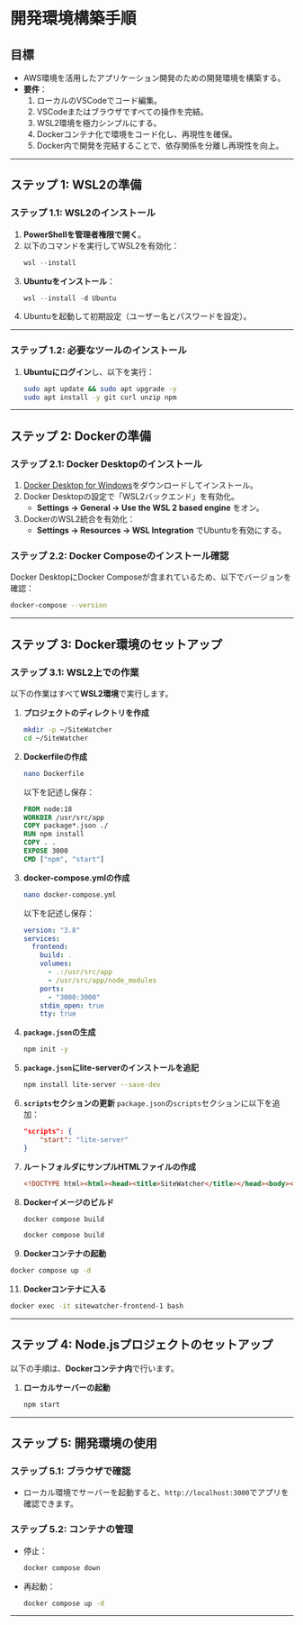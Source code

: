 # **開発環境構築手順**

## **目標**
- AWS環境を活用したアプリケーション開発のための開発環境を構築する。
- **要件**：
  1. ローカルのVSCodeでコード編集。
  2. VSCodeまたはブラウザですべての操作を完結。
  3. WSL2環境を極力シンプルにする。
  4. Dockerコンテナ化で環境をコード化し、再現性を確保。
  5. Docker内で開発を完結することで、依存関係を分離し再現性を向上。

---

## **ステップ 1: WSL2の準備**

### **ステップ 1.1: WSL2のインストール**
1. **PowerShellを管理者権限で開く**。
2. 以下のコマンドを実行してWSL2を有効化：
   ```powershell
   wsl --install
   ```
3. **Ubuntuをインストール**：
   ```powershell
   wsl --install -d Ubuntu
   ```
4. Ubuntuを起動して初期設定（ユーザー名とパスワードを設定）。

---

### **ステップ 1.2: 必要なツールのインストール**
1. **Ubuntuにログイン**し、以下を実行：
   ```bash
   sudo apt update && sudo apt upgrade -y
   sudo apt install -y git curl unzip npm
   ```

---

## **ステップ 2: Dockerの準備**

### **ステップ 2.1: Docker Desktopのインストール**
1. [Docker Desktop for Windows](https://www.docker.com/products/docker-desktop/)をダウンロードしてインストール。
2. Docker Desktopの設定で「WSL2バックエンド」を有効化。
   - **Settings → General → Use the WSL 2 based engine** をオン。
3. DockerのWSL2統合を有効化：
   - **Settings → Resources → WSL Integration** でUbuntuを有効にする。

### **ステップ 2.2: Docker Composeのインストール確認**
Docker DesktopにDocker Composeが含まれているため、以下でバージョンを確認：
```bash
docker-compose --version
```

---

## **ステップ 3: Docker環境のセットアップ**

### **ステップ 3.1: WSL2上での作業**
以下の作業はすべて**WSL2環境**で実行します。

1. **プロジェクトのディレクトリを作成**
   ```bash
   mkdir -p ~/SiteWatcher
   cd ~/SiteWatcher
   ```

2. **Dockerfileの作成**
   ```bash
   nano Dockerfile
   ```
   以下を記述し保存：
   ```dockerfile
   FROM node:18
   WORKDIR /usr/src/app
   COPY package*.json ./
   RUN npm install
   COPY . .
   EXPOSE 3000
   CMD ["npm", "start"]
   ```

3. **docker-compose.ymlの作成**
   ```bash
   nano docker-compose.yml
   ```
   以下を記述し保存：
   ```yaml
   version: "3.8"
   services:
     frontend:
       build: .
       volumes:
         - .:/usr/src/app
         - /usr/src/app/node_modules
       ports:
         - "3000:3000"
       stdin_open: true
       tty: true
   ```

5. **`package.json`の生成**
   ```bash
   npm init -y
   ```

6. **`package.json`にlite-serverのインストールを追記**
   ```bash
   npm install lite-server --save-dev
   ```
7. **`scripts`セクションの更新**
   `package.json`の`scripts`セクションに以下を追加：
   ```json
   "scripts": {
       "start": "lite-server"
   }
   ```
8. **ルートフォルダにサンプルHTMLファイルの作成**
   ```html
   <!DOCTYPE html><html><head><title>SiteWatcher</title></head><body><h1>Welcome to SiteWatcher!</h1></body></html>
   ```

9. **Dockerイメージのビルド**
   ```bash
   docker compose build
   ```
   ```bash
   docker compose build
   ```

10. **Dockerコンテナの起動**
   ```bash
   docker compose up -d
   ```

11. **Dockerコンテナに入る**
   ```bash
   docker exec -it sitewatcher-frontend-1 bash
   ```

---

## **ステップ 4: Node.jsプロジェクトのセットアップ**

以下の手順は、**Dockerコンテナ内**で行います。
1. **ローカルサーバーの起動**
   ```bash
   npm start
   ```

---

## **ステップ 5: 開発環境の使用**

### **ステップ 5.1: ブラウザで確認**
- ローカル環境でサーバーを起動すると、`http://localhost:3000`でアプリを確認できます。

### **ステップ 5.2: コンテナの管理**
- 停止：
  ```bash
  docker compose down
  ```
- 再起動：
  ```bash
  docker compose up -d
  ```

---
